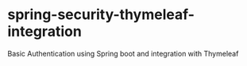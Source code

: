 # spring-security-thymeleaf-integration
Basic Authentication using Spring boot and integration with Thymeleaf
